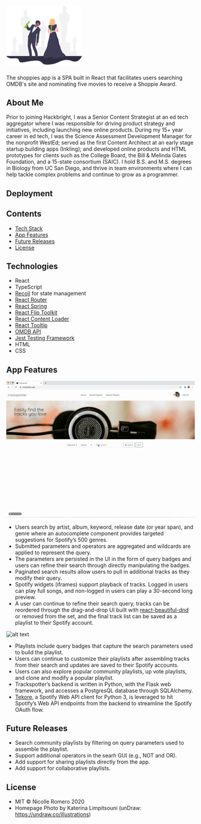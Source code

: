 # <img src="public/awards.svg" width="40%">

The shoppies app is a SPA built in React that facilitates users searching OMDB's site and nominating five movies to receive a Shoppie Award.

## About Me

Prior to joining Hackbright, I was a Senior Content Strategist at an ed tech aggregator where I was responsible for driving product strategy and initiatives, including launching new online products. During my 15+ year career in ed tech, I was the Science Assessment Development Manager for the nonprofit WestEd; served as the first Content Architect at an early stage startup building apps (Inkling); and developed online products and HTML prototypes for clients such as the College Board, the Bill & Melinda Gates Foundation, and a 15-state consortium (SAIC). I hold B.S. and M.S. degrees in Biology from UC San Diego, and thrive in team environments where I can help tackle complex problems and continue to grow as a programmer.

## Deployment

## Contents

- [Tech Stack](#tech-stack)
- [App Features](#app-features)
- [Future Releases](#future)
- [License](#license)

## <a name="tech-stack"></a>Technologies

- React
- TypeScript
- [Recoil](https://recoiljs.org/) for state management
- [React Router](https://reactrouter.com/)
- [React Spring](https://github.com/pmndrs/react-spring)
- [React Flip Toolkit](https://github.com/aholachek/react-flip-toolkit)
- [React Content Loader](https://github.com/danilowoz/react-content-loader)
- [React Tooltip](https://www.npmjs.com/package/react-tooltip)
- [OMDB API](https://www.omdbapi.com/)
- [Jest Testing Framework](https://jestjs.io/docs/en/tutorial-react)
- HTML
- CSS

## <a name="app-features"></a>App Features

![alt text](https://github.com/nicolleromero/trackspotter/blob/master/static/img/search6.gif 'trackspotter search')

- Users search by artist, album, keyword, release date (or year span), and genre where an autocomplete component provides targeted suggestions for Spotify’s 500 genres.
- Submitted parameters and operators are aggregated and wildcards are applied to represent the query.
- The parameters are persisted in the UI in the form of query badges and users can refine their search through directly manipulating the badges.
- Paginated search results allow users to pull in additional tracks as they modify their query.
- Spotify widgets (iframes) support playback of tracks. Logged in users can play full songs, and non-logged in users can play a 30-second long preview.
- A user can continue to refine their search query, tracks can be reordered through the drag-and-drop UI built with [react-beautiful-dnd](https://github.com/atlassian/react-beautiful-dnd) or removed from the set, and the final track list can be saved as a playlist to their Spotify account.

![alt text](https://github.com/nicolleromero/trackspotter/blob/master/static/img/save2.gif 'trackspotter save')

- Playlists include query badges that capture the search parameters used to build the playlist.
- Users can continue to customize their playlists after assembling tracks from their search and updates are saved to their Spotify accounts.
- Users can also explore popular community playlists, up vote playlists, and clone and modify a popular playlist.
- Trackspotter’s backend is written in Python, with the Flask web framework, and accesses a PostgresQL database through SQLAlchemy.
- [Tekore](https://pypi.org/project/tekore/), a Spotify Web API client for Python 3, is leveraged to hit Spotify’s Web API endpoints from the backend to streamline the Spotify OAuth flow.

## <a name="future"></a>Future Releases

- Search community playlists by filtering on query parameters used to assemble the playlist.
- Support additional operators in the searh GUI (e.g., NOT and OR).
- Add support for sharing playlists directly from the app.
- Add support for collaborative playlists.

## <a name="license"></a>License

- MIT © Nicolle Romero 2020
- Homepage Photo by Katerina Limpitsouni (unDraw: https://undraw.co/illustrations)
